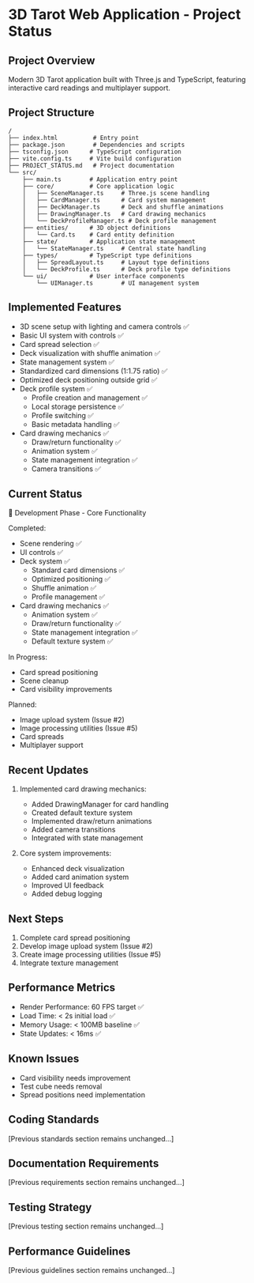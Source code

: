 # 3D Tarot Web Application - Project Status

## Project Overview
Modern 3D Tarot application built with Three.js and TypeScript, featuring interactive card readings and multiplayer support.

## Project Structure
```
/
├── index.html          # Entry point
├── package.json        # Dependencies and scripts
├── tsconfig.json      # TypeScript configuration
├── vite.config.ts     # Vite build configuration
├── PROJECT_STATUS.md   # Project documentation
└── src/
    ├── main.ts        # Application entry point
    ├── core/          # Core application logic
    │   ├── SceneManager.ts     # Three.js scene handling
    │   ├── CardManager.ts      # Card system management
    │   ├── DeckManager.ts      # Deck and shuffle animations
    │   ├── DrawingManager.ts   # Card drawing mechanics
    │   └── DeckProfileManager.ts # Deck profile management
    ├── entities/      # 3D object definitions
    │   └── Card.ts    # Card entity definition
    ├── state/         # Application state management
    │   └── StateManager.ts     # Central state handling
    ├── types/         # TypeScript type definitions
    │   ├── SpreadLayout.ts     # Layout type definitions
    │   └── DeckProfile.ts      # Deck profile type definitions
    └── ui/            # User interface components
        └── UIManager.ts        # UI management system
```

## Implemented Features
- 3D scene setup with lighting and camera controls ✅
- Basic UI system with controls ✅
- Card spread selection ✅
- Deck visualization with shuffle animation ✅
- State management system ✅
- Standardized card dimensions (1:1.75 ratio) ✅
- Optimized deck positioning outside grid ✅
- Deck profile system ✅
  - Profile creation and management ✅
  - Local storage persistence ✅
  - Profile switching ✅
  - Basic metadata handling ✅
- Card drawing mechanics ✅
  - Draw/return functionality ✅
  - Animation system ✅
  - State management integration ✅
  - Camera transitions ✅

## Current Status
🚀 Development Phase - Core Functionality

Completed:
- Scene rendering ✅
- UI controls ✅
- Deck system ✅
  - Standard card dimensions ✅
  - Optimized positioning ✅
  - Shuffle animation ✅
  - Profile management ✅
- Card drawing mechanics ✅
  - Animation system ✅
  - Draw/return functionality ✅
  - State management integration ✅
  - Default texture system ✅

In Progress:
- Card spread positioning
- Scene cleanup
- Card visibility improvements

Planned:
- Image upload system (Issue #2)
- Image processing utilities (Issue #5)
- Card spreads
- Multiplayer support

## Recent Updates
1. Implemented card drawing mechanics:
   - Added DrawingManager for card handling
   - Created default texture system
   - Implemented draw/return animations
   - Added camera transitions
   - Integrated with state management

2. Core system improvements:
   - Enhanced deck visualization
   - Added card animation system
   - Improved UI feedback
   - Added debug logging

## Next Steps
1. Complete card spread positioning
2. Develop image upload system (Issue #2)
3. Create image processing utilities (Issue #5)
4. Integrate texture management

## Performance Metrics
- Render Performance: 60 FPS target ✅
- Load Time: < 2s initial load ✅
- Memory Usage: < 100MB baseline ✅
- State Updates: < 16ms ✅

## Known Issues
- Card visibility needs improvement
- Test cube needs removal
- Spread positions need implementation

## Coding Standards
[Previous standards section remains unchanged...]

## Documentation Requirements
[Previous requirements section remains unchanged...]

## Testing Strategy
[Previous testing section remains unchanged...]

## Performance Guidelines
[Previous guidelines section remains unchanged...]